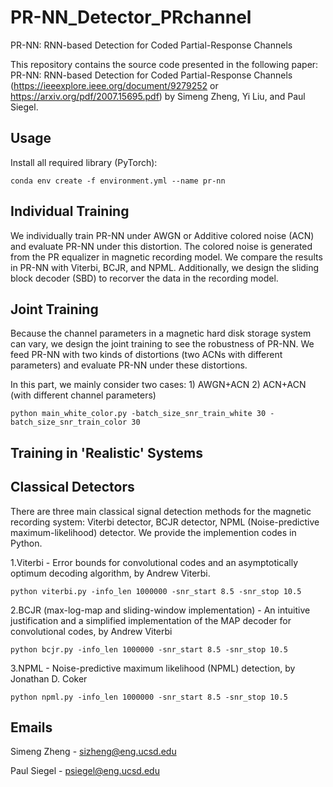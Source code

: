 # PR-NN_Detector_PRchannel
PR-NN: RNN-based Detection for Coded Partial-Response Channels

This repository contains the source code presented in the following paper: PR-NN: RNN-based Detection for Coded Partial-Response Channels (https://ieeexplore.ieee.org/document/9279252 or https://arxiv.org/pdf/2007.15695.pdf) by Simeng Zheng, Yi Liu, and Paul Siegel.

## Usage
Install all required library (PyTorch):

```
conda env create -f environment.yml --name pr-nn
```

## Individual Training

We individually train PR-NN under AWGN or Additive colored noise (ACN) and evaluate PR-NN under this distortion. The colored noise is generated from the PR equalizer in magnetic recording model. We compare the results in PR-NN with Viterbi, BCJR, and NPML. Additionally, we design the sliding block decoder (SBD) to recorver the data in the recording model.

## Joint Training

Because the channel parameters in a magnetic hard disk storage system can vary, we design the joint training to see the robustness of PR-NN. We feed PR-NN with two kinds of distortions (two ACNs with different parameters) and evaluate PR-NN under these distortions. 

In this part, we mainly consider two cases: 1) AWGN+ACN 2) ACN+ACN (with different channel parameters)

```
python main_white_color.py -batch_size_snr_train_white 30 -batch_size_snr_train_color 30
```

## Training in 'Realistic' Systems

## Classical Detectors

There are three main classical signal detection methods for the magnetic recording system: Viterbi detector, BCJR detector, NPML (Noise-predictive maximum-likelihood) detector. We provide the implemention codes in Python.

1.Viterbi - Error bounds for convolutional codes and an asymptotically optimum decoding algorithm, by Andrew Viterbi.

```
python viterbi.py -info_len 1000000 -snr_start 8.5 -snr_stop 10.5
```

2.BCJR (max-log-map and sliding-window implementation) - An intuitive justification and a simplified implementation of the MAP decoder for convolutional codes, by Andrew Viterbi 

```
python bcjr.py -info_len 1000000 -snr_start 8.5 -snr_stop 10.5
```

3.NPML - Noise-predictive maximum likelihood (NPML) detection, by Jonathan D. Coker

```
python npml.py -info_len 1000000 -snr_start 8.5 -snr_stop 10.5
```

## Emails
Simeng Zheng - sizheng@eng.ucsd.edu

Paul Siegel - psiegel@eng.ucsd.edu
